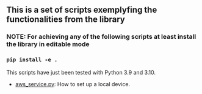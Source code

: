 ## This is a set of scripts exemplyfing the functionalities from the library

### NOTE: For achieving any of the following scripts at least install the library in editable mode
### `pip install -e .`

This scripts have just been tested with Python 3.9 and 3.10.

- [aws_service.py](./aws_service.py): How to set up a local device. 